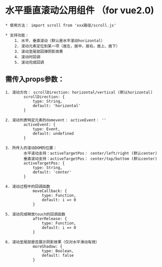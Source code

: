 # 水平垂直滚动公用组件 （for vue2.0)
    * 使用方法： import scroll from 'xxx路径/scroll.js'

    * 支持功能：
        1. 水平、垂直滚动（默认是水平滚动horizontal）
        2. 滚动元素定位到某一项（居左，居中，居右，居上、居下）
        3. 滚动至尾部回弹阴影效果
        4. 滚动时回调
        5. 滚动完成回调

## 需传入props参数：

    1. 滚动方向： scrollDirection: horizontal/vertical (默认horizontal)
            scrollDirection: {
                type: String,
                default: 'horizontal'
            }

    2. 滚动列表特定元素的domevent： activeEvent： ''
            activeEvent: {
                type: Event,
                default: undefined
            }

    3. 所传入的滚动DOM的位置：
            水平滚动支持：activeTargetPos： center/left/right (默认center)
            垂直滚动支持：activeTargetPos： center/top/bottom (默认center)
            activeTargetPos: {
                type: String,
                default: 'center'
            }

    4. 滚动过程中的回调函数
                moveCallback: {
                    type: Function,
                    default: i => 0
                }

    5. 滚动完成释放touch的回调函数
                afterRelease: {
                    type: Function,
                    default: i => 0
                }

    6. 滚动至尾部是否展示阴影效果（仅对水平滑动有效）
                moreShadow: {
                    type: Boolean,
                    default: false
                }
